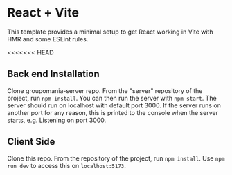 # React + Vite

This template provides a minimal setup to get React working in Vite with HMR and some ESLint rules.

<<<<<<< HEAD
## Back end Installation
Clone groupomania-server repo. From the "server" repository of the project, run `npm install`. You can then run the server with `npm start`. The server should run on localhost with default port 3000. If the server runs on another port for any reason, this is printed to the console when the server starts, e.g. Listening on port 3000.

## Client Side
Clone this repo. From the repository of the project, run `npm install`. Use `npm run dev` to access this on `localhost:5173`.

